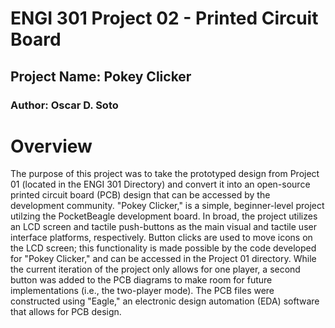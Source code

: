 # ENGI 301 Project 02 - Printed Circuit Board
## Project Name: Pokey Clicker
### Author: Oscar D. Soto


# Overview

The purpose of this project was to take the prototyped design from Project 01 (located in the ENGI 301 Directory) and convert it into an open-source printed circuit board (PCB) design that can be accessed by the development community. "Pokey Clicker," is a simple, beginner-level project utilzing the PocketBeagle development board. In broad, the project utilizes an LCD screen and tactile push-buttons as the main visual and tactile user interface platforms, respectively. Button clicks are used to move icons on the LCD screen; this functionality is made possible by the code developed for "Pokey Clicker," and can be accessed in the Project 01 directory. While the current iteration of the project only allows for one player, a second button was added to the PCB diagrams to make room for future implementations (i.e., the two-player mode). The PCB files were constructed using "Eagle," an electronic design automation (EDA) software that allows for PCB design.   
